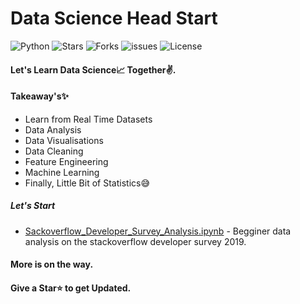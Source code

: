 # Data Science Head Start

  ![Python](https://img.shields.io/badge/Python-3.6-green.svg)
  ![Stars](https://img.shields.io/github/stars/syamkakarla98/DataScience_Head_Start?color=tomato)
  ![Forks](https://img.shields.io/github/forks/syamkakarla98/DataScience_Head_Start)
  ![issues](https://img.shields.io/github/issues/syamkakarla98/DataScience_Head_Start)
  ![License](https://img.shields.io/github/license/syamkakarla98/DataScience_Head_Start)
  
#### Let's Learn Data Science📈 Together✌.
#### Takeaway's✨
  * Learn from Real Time Datasets
  * Data Analysis
  * Data Visualisations
  * Data Cleaning
  * Feature Engineering
  * Machine Learning
  * Finally, Little Bit of Statistics😅

##### Let's Start
* [Sackoverflow_Developer_Survey_Analysis.ipynb](https://github.com/syamkakarla98/DataScience_Head_Start/blob/master/Sackoverflow_Developer_Survey_Analysis.ipynb) - Begginer data analysis on the stackoverflow developer survey 2019.

#### More is on the way.
#### Give a Star⭐ to get Updated.

